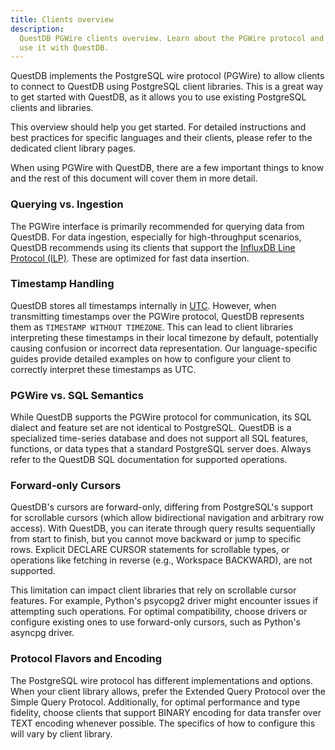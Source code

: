 ```yaml
---
title: Clients overview
description:
  QuestDB PGWire clients overview. Learn about the PGWire protocol and how to
  use it with QuestDB.
---
```


QuestDB implements the PostgreSQL wire protocol (PGWire) to allow clients to connect to QuestDB using PostgreSQL client
libraries. This is a great way to get started with QuestDB, as it allows you to use existing PostgreSQL clients and
libraries.

This overview should help you get started. For detailed instructions and best practices for specific languages and their
clients, please refer to the dedicated client library pages.

When using PGWire with QuestDB, there are a few important things to know and the rest of this document will cover them
in
more detail.

### Querying vs. Ingestion

The PGWire interface is primarily recommended for querying data from
QuestDB. For data ingestion, especially for high-throughput scenarios, QuestDB recommends using its clients that
support the [InfluxDB Line Protocol (ILP)](/docs/ingestion-overview/). These are optimized for fast data insertion.

### Timestamp Handling

QuestDB stores all timestamps internally in [UTC](https://en.wikipedia.org/wiki/Coordinated_Universal_Time).
However, when transmitting timestamps over the PGWire protocol, QuestDB represents them as `TIMESTAMP WITHOUT TIMEZONE`.
This can lead to client
libraries interpreting these timestamps in their local timezone by default, potentially causing confusion or incorrect
data representation. Our language-specific guides provide detailed examples on how to configure your client to correctly
interpret these timestamps as UTC.

### PGWire vs. SQL Semantics

While QuestDB supports the PGWire protocol for communication, its SQL dialect and feature
set are not identical to PostgreSQL. QuestDB is a specialized time-series database and does not support all SQL
features, functions, or data types that a standard PostgreSQL server does. Always refer to the QuestDB SQL
documentation for supported operations.

### Forward-only Cursors

QuestDB's cursors are forward-only, differing from PostgreSQL's support for scrollable cursors (which allow
bidirectional navigation and arbitrary row access). With QuestDB, you can iterate through query results sequentially
from start to finish, but you cannot move backward or jump to specific rows. Explicit DECLARE CURSOR statements for
scrollable types, or operations like fetching in reverse (e.g., Workspace BACKWARD), are not supported.

This limitation can impact client libraries that rely on scrollable cursor features. For example, Python's psycopg2
driver might encounter issues if attempting such operations. For optimal compatibility, choose drivers or configure
existing ones to use forward-only cursors, such as Python's asyncpg driver.

### Protocol Flavors and Encoding

The PostgreSQL wire protocol has different implementations and options. When your
client library allows, prefer the Extended Query Protocol over the Simple Query Protocol. Additionally, for optimal
performance and type fidelity, choose clients that support BINARY encoding for data transfer over TEXT encoding
whenever possible. The specifics of how to configure this will vary by client library.
